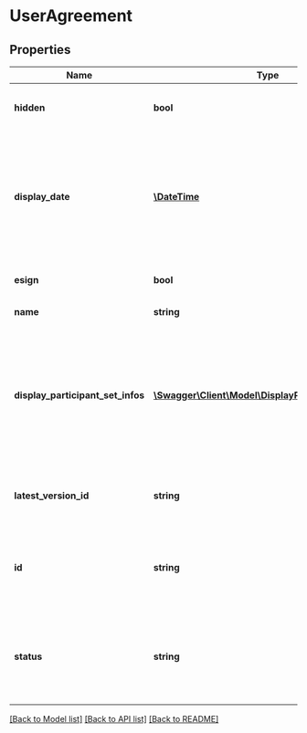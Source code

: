 # UserAgreement

## Properties
Name | Type | Description | Notes
------------ | ------------- | ------------- | -------------
**hidden** | **bool** | True if agreement is hidden for the user | [optional] 
**display_date** | [**\DateTime**](\DateTime.md) | The display date for the agreement. Format would be yyyy-MM-dd&#39;T&#39;HH:mm:ssZ. For example, e.g 2016-02-25T18:46:19Z represents UTC time | [optional] 
**esign** | **bool** | True if this is an e-sign document | [optional] 
**name** | **string** | Name of the Agreement | [optional] 
**display_participant_set_infos** | [**\Swagger\Client\Model\DisplayParticipantSetInfo[]**](DisplayParticipantSetInfo.md) | The most relevant current user set for the agreement. It is typically the next signer if the agreement is from the current user, or the sender if received from another user | [optional] 
**latest_version_id** | **string** | A version ID which uniquely identifies the current version of the agreement | [optional] 
**id** | **string** | The unique identifier of the agreement.If provided in POST, it will simply be ignored | [optional] 
**status** | **string** | This is a server generated attribute which provides the detailed status of an agreement with respect to the apiCaller | [optional] 

[[Back to Model list]](../README.md#documentation-for-models) [[Back to API list]](../README.md#documentation-for-api-endpoints) [[Back to README]](../README.md)


